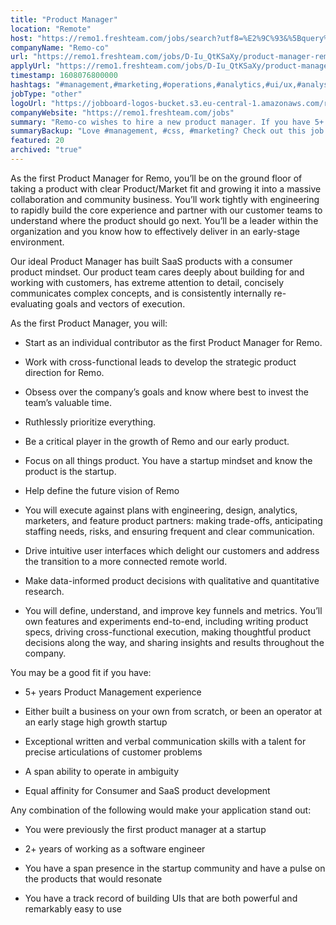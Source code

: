 ```yaml
---
title: "Product Manager"
location: "Remote"
host: "https://remo1.freshteam.com/jobs/search?utf8=%E2%9C%93&%5Bquery%5D=&%5Bbranch_id%5D=&%5Bremote%5D=0&%5Bremote%5D=1&commit=Go"
companyName: "Remo-co"
url: "https://remo1.freshteam.com/jobs/D-Iu_QtKSaXy/product-manager-remote"
applyUrl: "https://remo1.freshteam.com/jobs/D-Iu_QtKSaXy/product-manager-remote#applicant-form"
timestamp: 1608076800000
hashtags: "#management,#marketing,#operations,#analytics,#ui/ux,#analysis"
jobType: "other"
logoUrl: "https://jobboard-logos-bucket.s3.eu-central-1.amazonaws.com/remo-co"
companyWebsite: "https://remo1.freshteam.com/jobs"
summary: "Remo-co wishes to hire a new product manager. If you have 5+ years Product Management experience, consider applying."
summaryBackup: "Love #management, #css, #marketing? Check out this job post!"
featured: 20
archived: "true"
---
```


As the first Product Manager for Remo, you’ll be on the ground floor of taking a product with clear Product/Market fit and growing it into a massive collaboration and community business. You’ll work tightly with engineering to rapidly build the core experience and partner with our customer teams to understand where the product should go next. You’ll be a leader within the organization and you know how to effectively deliver in an early-stage environment.

Our ideal Product Manager has built SaaS products with a consumer product mindset. Our product team cares deeply about building for and working with customers, has extreme attention to detail, concisely communicates complex concepts, and is consistently internally re-evaluating goals and vectors of execution.

As the first Product Manager, you will:

*   Start as an individual contributor as the first Product Manager for Remo.
    
*   Work with cross-functional leads to develop the strategic product direction for Remo.
    
*   Obsess over the company’s goals and know where best to invest the team’s valuable time.
    
*   Ruthlessly prioritize everything.
    
*   Be a critical player in the growth of Remo and our early product.
    
*   Focus on all things product. You have a startup mindset and know the product is the startup.
    
*   Help define the future vision of Remo
    
*   You will execute against plans with engineering, design, analytics, marketers, and feature product partners: making trade-offs, anticipating staffing needs, risks, and ensuring frequent and clear communication.
    
*   Drive intuitive user interfaces which delight our customers and address the transition to a more connected remote world.
    
*   Make data-informed product decisions with qualitative and quantitative research. 
    
*   You will define, understand, and improve key funnels and metrics. You’ll own features and experiments end-to-end, including writing product specs, driving cross-functional execution, making thoughtful product decisions along the way, and sharing insights and results throughout the company.
    

You may be a good fit if you have:

*   5+ years Product Management experience
    
*   Either built a business on your own from scratch, or been an operator at an early stage high growth startup
    
*   Exceptional written and verbal communication skills with a talent for precise articulations of customer problems
    
*   A span ability to operate in ambiguity
    
*   Equal affinity for Consumer and SaaS product development 
    

Any combination of the following would make your application stand out:

*   You were previously the first product manager at a startup
    
*   2+ years of working as a software engineer
    
*   You have a span presence in the startup community and have a pulse on the products that would resonate
    
*   You have a track record of building UIs that are both powerful and remarkably easy to use
